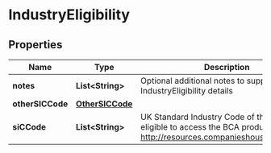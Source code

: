 
# IndustryEligibility

## Properties
Name | Type | Description | Notes
------------ | ------------- | ------------- | -------------
**notes** | **List&lt;String&gt;** | Optional additional notes to supplement the IndustryEligibility details |  [optional]
**otherSICCode** | [**OtherSICCode**](OtherSICCode.md) |  |  [optional]
**siCCode** | **List&lt;String&gt;** | UK Standard Industry Code of the business eligible to access the BCA product. Ref http://resources.companieshouse.gov.uk/sic/ | 



